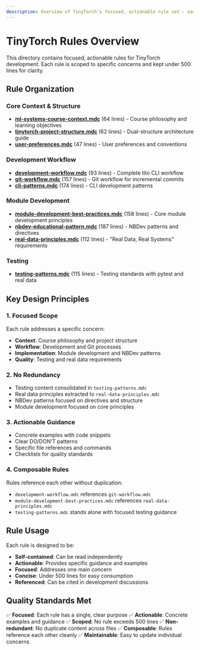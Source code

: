 ```yaml
---
description: Overview of TinyTorch's focused, actionable rule set - each rule under 500 lines and scoped to specific concerns.
---
```


# TinyTorch Rules Overview

This directory contains focused, actionable rules for TinyTorch development. Each rule is scoped to specific concerns and kept under 500 lines for clarity.

## Rule Organization

### Core Context & Structure
- **[ml-systems-course-context.mdc](ml-systems-course-context.mdc)** (64 lines) - Course philosophy and learning objectives
- **[tinytorch-project-structure.mdc](tinytorch-project-structure.mdc)** (62 lines) - Dual-structure architecture guide
- **[user-preferences.mdc](user-preferences.mdc)** (47 lines) - User preferences and conventions

### Development Workflow
- **[development-workflow.mdc](development-workflow.mdc)** (93 lines) - Complete tito CLI workflow
- **[git-workflow.mdc](git-workflow.mdc)** (157 lines) - Git workflow for incremental commits
- **[cli-patterns.mdc](cli-patterns.mdc)** (174 lines) - CLI development patterns

### Module Development
- **[module-development-best-practices.mdc](module-development-best-practices.mdc)** (158 lines) - Core module development principles
- **[nbdev-educational-pattern.mdc](nbdev-educational-pattern.mdc)** (187 lines) - NBDev patterns and directives
- **[real-data-principles.mdc](real-data-principles.mdc)** (112 lines) - "Real Data, Real Systems" requirements

### Testing
- **[testing-patterns.mdc](testing-patterns.mdc)** (115 lines) - Testing standards with pytest and real data

## Key Design Principles

### 1. Focused Scope
Each rule addresses a specific concern:
- **Context**: Course philosophy and project structure
- **Workflow**: Development and Git processes
- **Implementation**: Module development and NBDev patterns
- **Quality**: Testing and real data requirements

### 2. No Redundancy
- Testing content consolidated in `testing-patterns.mdc`
- Real data principles extracted to `real-data-principles.mdc`
- NBDev patterns focused on directives and structure
- Module development focused on core principles

### 3. Actionable Guidance
- Concrete examples with code snippets
- Clear DO/DON'T patterns
- Specific file references and commands
- Checklists for quality standards

### 4. Composable Rules
Rules reference each other without duplication:
- `development-workflow.mdc` references `git-workflow.mdc`
- `module-development-best-practices.mdc` references `real-data-principles.mdc`
- `testing-patterns.mdc` stands alone with focused testing guidance

## Rule Usage

Each rule is designed to be:
- **Self-contained**: Can be read independently
- **Actionable**: Provides specific guidance and examples
- **Focused**: Addresses one main concern
- **Concise**: Under 500 lines for easy consumption
- **Referenced**: Can be cited in development discussions

## Quality Standards Met

✅ **Focused**: Each rule has a single, clear purpose
✅ **Actionable**: Concrete examples and guidance
✅ **Scoped**: No rule exceeds 500 lines
✅ **Non-redundant**: No duplicate content across files
✅ **Composable**: Rules reference each other cleanly
✅ **Maintainable**: Easy to update individual concerns 